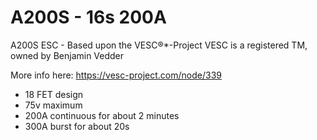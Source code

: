 # A200S - 16s 200A
A200S ESC - Based upon the VESC®*-Project
VESC is a registered TM, owned by Benjamin Vedder 

More info here: https://vesc-project.com/node/339
* 18 FET design
* 75v maximum 
* 200A continuous for about 2 minutes
* 300A burst for about 20s


